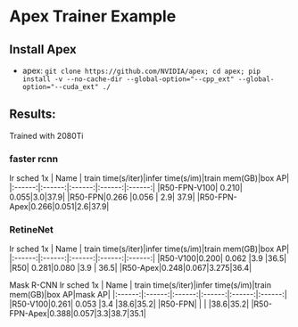 # Apex Trainer Example


## Install Apex

- apex: `git clone https://github.com/NVIDIA/apex; cd apex; pip install -v --no-cache-dir --global-option="--cpp_ext" --global-option="--cuda_ext" ./`

## Results:

Trained with 2080Ti

### faster rcnn
lr sched 1x 
| Name | train time(s/iter)|infer time(s/im)|train mem(GB)|box AP|
|:------:|:------:|:------:|:------:|:------:|
|R50-FPN-V100| 0.210|	0.055|3.0|37.9|
|R50-FPN|0.266 |0.056 | 2.9| 37.9|
|R50-FPN-Apex|0.266|0.051|2.6|37.9|

### RetineNet
lr sched 1x 
| Name | train time(s/iter)|infer time(s/im)|train mem(GB)|box AP|
|:------:|:------:|:------:|:------:|:------:|
|R50-V100|0.200|	0.062	|3.9	|36.5|
|R50| 0.281|0.080 |3.9 | 36.5|
|R50-Apex|0.248|0.067|3.275|36.4|

Mask R-CNN
lr sched 1x 
| Name | train time(s/iter)|infer time(s/im)|train mem(GB)|box AP|mask AP|
|:------:|:------:|:------:|:------:|:------:|:------:|
|R50-V100|0.261|	0.053	|3.4	|38.6|35.2|
|R50-FPN| | | |38.6|35.2|
|R50-FPN-Apex|0.388|0.057|3.3|38.7|35.1|
